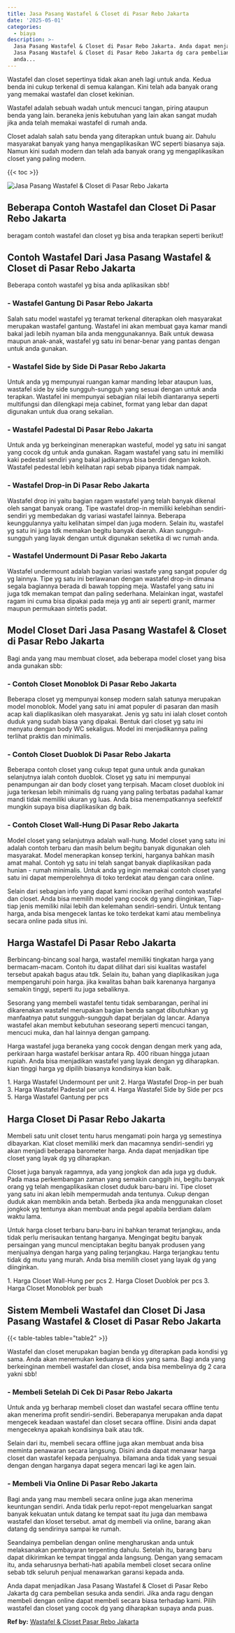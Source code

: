 ```yaml
---
title: Jasa Pasang Wastafel & Closet di Pasar Rebo Jakarta
date: '2025-05-01'
categories:
  - biaya
description: >-
  Jasa Pasang Wastafel & Closet di Pasar Rebo Jakarta. Anda dapat menjadikan
  Jasa Pasang Wastafel & Closet di Pasar Rebo Jakarta dg cara pembelian sesuka
  anda...
---
```


Wastafel dan closet sepertinya tidak akan aneh lagi untuk anda. Kedua benda ini cukup terkenal di semua kalangan. Kini telah ada banyak orang yang memakai wastafel dan closet kekinian.

Wastafel adalah sebuah wadah untuk mencuci tangan, piring ataupun benda yang lain. beraneka jenis kebutuhan yang lain akan sangat mudah jika anda telah memakai wastafel di rumah anda.

Closet adalah salah satu benda yang diterapkan untuk buang air. Dahulu masyarakat banyak yang hanya mengaplikasikan WC seperti biasanya saja. Namun kini sudah modern dan telah ada banyak orang yg mengaplikasikan closet yang paling modern.

{{< toc >}}

![Jasa Pasang Wastafel & Closet di Pasar Rebo Jakarta](/images/wastafel-closet-murah43.png)

## Beberapa Contoh Wastafel dan Closet Di Pasar Rebo Jakarta

beragam contoh wastafel dan closet yg bisa anda terapkan seperti berikut!

## Contoh Wastafel Dari Jasa Pasang Wastafel & Closet di Pasar Rebo Jakarta

Beberapa contoh wastafel yg bisa anda aplikasikan sbb!

### \- Wastafel Gantung Di Pasar Rebo Jakarta

Salah satu model wastafel yg teramat terkenal diterapkan oleh masyarakat merupakan wastafel gantung. Wastafel ini akan membuat gaya kamar mandi bakal jadi lebih nyaman bila anda menggunakannya. Baik untuk dewasa maupun anak-anak, wastafel yg satu ini benar-benar yang pantas dengan untuk anda gunakan.

### \- Wastafel Side by Side Di Pasar Rebo Jakarta

Untuk anda yg mempunyai ruangan kamar manding lebar ataupun luas, wastafel side by side sungguh-sungguh yang sesuai dengan untuk anda terapkan. Wastafel ini mempunyai sebagian nilai lebih diantaranya seperti multifungsi dan dilengkapi meja cabinet, format yang lebar dan dapat digunakan untuk dua orang sekalian.

### \- Wastafel Padestal Di Pasar Rebo Jakarta

Untuk anda yg berkeinginan menerapkan wasteful, model yg satu ini sangat yang cocok dg untuk anda gunakan. Ragam wastafel yang satu ini memiliki kaki pedestal sendiri yang bakal jadikannya bisa berdiri dengan kokoh. Wastafel pedestal lebih kelihatan rapi sebab pipanya tidak nampak.

### \- Wastafel Drop-in Di Pasar Rebo Jakarta

Wastafel drop ini yaitu bagian ragam wastafel yang telah banyak dikenal oleh sangat banyak orang. Tipe wastafel drop-in memiliki kelebihan sendiri-sendiri yg membedakan dg variasi wastafel lainnya. Beberapa keunggulannya yaitu kelihatan simpel dan juga modern. Selain itu, wastafel yg satu ini juga tdk memakan begitu banyak daerah. Akan sungguh-sungguh yang layak dengan untuk digunakan seketika di wc rumah anda.

### \- Wastafel Undermount Di Pasar Rebo Jakarta

Wastafel undermount adalah bagian variasi wastafe yang sangat populer dg yg lainnya. Tipe yg satu ini berlawanan dengan wastafel drop-in dimana segala bagiannya berada di bawah topping meja. Wastafel yang satu ini juga tdk memakan tempat dan paling sederhana. Melainkan ingat, wastafel ragam ini cuma bisa dipakai pada meja yg anti air seperti granit, marmer maupun permukaan sintetis padat.

## Model Closet Dari Jasa Pasang Wastafel & Closet di Pasar Rebo Jakarta

Bagi anda yang mau membuat closet, ada beberapa model closet yang bisa anda gunakan sbb:

### \- Contoh Closet Monoblok Di Pasar Rebo Jakarta

Beberapa closet yg mempunyai konsep modern salah satunya merupakan model monoblok. Model yang satu ini amat populer di pasaran dan masih acap kali diaplikasikan oleh masyarakat. Jenis yg satu ini ialah closet contoh duduk yang sudah biasa yang dipakai. Bentuk dari closet yg satu ini menyatu dengan body WC sekaligus. Model ini menjadikannya paling terlihat praktis dan minimalis.

### \- Contoh Closet Duoblok Di Pasar Rebo Jakarta

Beberapa contoh closet yang cukup tepat guna untuk anda gunakan selanjutnya ialah contoh duoblok. Closet yg satu ini mempunyai penampungan air dan body closet yang terpisah. Macam closet duoblok ini juga terkesan lebih minimalis dg ruang yang paling terbatas padahal kamar mandi tidak memiliki ukuran yg luas. Anda bisa menempatkannya seefektif mungkin supaya bisa diaplikasikan dg baik.

### \- Contoh Closet Wall-Hung Di Pasar Rebo Jakarta

Model closet yang selanjutnya adalah wall-hung. Model closet yang satu ini adalah contoh terbaru dan masih belum begitu banyak digunakan oleh masyarakat. Model menerapkan konsep terkini, harganya bahkan masih amat mahal. Contoh yg satu ini telah sangat banyak diaplikasikan pada hunian - rumah minimalis. Untuk anda yg ingin memakai contoh closet yang satu ini dapat memperolehnya di toko terdekat atau dengan cara online.

Selain dari sebagian info yang dapat kami rincikan perihal contoh wastafel dan closet. Anda bisa memilih model yang cocok dg yang diinginkan, Tiap-tiap jenis memiliki nilai lebih dan kelemahan sendiri-sendiri. Untuk tentang harga, anda bisa mengecek lantas ke toko terdekat kami atau membelinya secara online pada situs ini.

## Harga Wastafel Di Pasar Rebo Jakarta

Berbincang-bincang soal harga, wastafel memiliki tingkatan harga yang bermacam-macam. Contoh itu dapat dilihat dari sisi kualitas wastafel tersebut apakah bagus atau tdk. Selain itu, bahan yang diaplikasikan juga mempengaruhi poin harga. jika kwalitas bahan baik karenanya harganya semakin tinggi, seperti itu juga sebaliknya.

Sesorang yang membeli wastafel tentu tidak sembarangan, perihal ini dikarenakan wastafel merupakan bagian benda sangat dibutuhkan yg manfaatnya patut sungguh-sungguh dapat berjalan dg lancar. Adanya wastafel akan membut kebutuhan seseorang seperti mencuci tangan, mencuci muka, dan hal lainnya dengan gampang.

Harga wastafel juga beraneka yang cocok dengan dengan merk yang ada, perkiraan harga wastafel berkisar antara Rp. 400 ribuan hingga jutaan rupiah. Anda bisa menjadikan wastafel yang layak dengan yg diharapkan. kian tinggi harga yg dipilih biasanya kondisinya kian baik.

1\. Harga Wastafel Undermount per unit 2. Harga Wastafel Drop-in per buah 3. Harga Wastafel Padestal per unit 4. Harga Wastafel Side by Side per pcs 5. Harga Wastafel Gantung per pcs

## Harga Closet Di Pasar Rebo Jakarta

Membeli satu unit closet tentu harus mengamati poin harga yg semestinya dibayarkan. Kiat closet memiliki merk dan macamnya sendiri-sendiri yg akan menjadi beberapa barometer harga. Anda dapat menjadikan tipe closet yang layak dg yg diharapkan.

Closet juga banyak ragamnya, ada yang jongkok dan ada juga yg duduk. Pada masa perkembangan zaman yang semakin canggih ini, begitu banyak orang yg telah mengaplikasikan closet duduk baru-baru ini. Tipe closet yang satu ini akan lebih mempermudah anda tentunya. Cukup dengan duduk akan membikin anda betah. Berbeda jika anda menggunakan closet jongkok yg tentunya akan membuat anda pegal apabila berdiam dalam waktu lama.

Untuk harga closet terbaru baru-baru ini bahkan teramat terjangkau, anda tidak perlu merisaukan tentang harganya. Mengingat begitu banyak persaingan yang muncul menciptakan begitu banyak produsen yang menjualnya dengan harga yang paling terjangkau. Harga terjangkau tentu tidak dg mutu yang murah. Anda bisa memilih closet yang layak dg yang diinginkan.

1\. Harga Closet Wall-Hung per pcs 2. Harga Closet Duoblok per pcs 3. Harga Closet Monoblok per buah

## Sistem Membeli Wastafel dan Closet Di Jasa Pasang Wastafel & Closet di Pasar Rebo Jakarta

{{< table-tables table="table2" >}}

Wastafel dan closet merupakan bagian benda yg diterapkan pada kondisi yg sama. Anda akan menemukan keduanya di kios yang sama. Bagi anda yang berkeinginan membeli wastafel dan closet, anda bisa membelinya dg 2 cara yakni sbb!

### \- Membeli Setelah Di Cek Di Pasar Rebo Jakarta

Untuk anda yg berharap membeli closet dan wastafel secara offline tentu akan menerima profit sendiri-sendiri. Beberapanya merupakan anda dapat mengecek keadaan wastafel dan closet secara offline. Disini anda dapat mengeceknya apakah kondisinya baik atau tdk.

Selain dari itu, membeli secara offline juga akan membuat anda bisa meminta penawaran secara langsung. Disini anda dapat menawar harga closet dan wastafel kepada penjualnya. bilamana anda tidak yang sesuai dengan dengan harganya dapat segera mencari lagi ke agen lain.

### \- Membeli Via Online Di Pasar Rebo Jakarta

Bagi anda yang mau membeli secara online juga akan menerima keuntungan sendiri. Anda tidak perlu repot-repot mengeluarkan sangat banyak kekuatan untuk datang ke tempat saat itu juga dan membawa wastafel dan kloset tersebut. amat dg membeli via online, barang akan datang dg sendirinya sampai ke rumah.

Seandainya pembelian dengan online mengharuskan anda untuk melaksanakan pembayaran terpenting dahulu. Setelah itu, barang baru dapat dikirimkan ke tempat tinggal anda langsung. Dengan yang semacam itu, anda seharusnya berhati-hati apabila membeli closet secara online sebab tdk seluruh penjual menawarkan garansi kepada anda.

Anda dapat menjadikan Jasa Pasang Wastafel & Closet di Pasar Rebo Jakarta dg cara pembelian sesuka anda sendiri. Jika anda ragu dengan membeli dengan online dapat membeli secara biasa terhadap kami. Pilih wastafel dan closet yang cocok dg yang diharapkan supaya anda puas.

**Ref by:** [Wastafel & Closet Pasar Rebo Jakarta](https://id.wikipedia.org/wiki/Wastafel)
